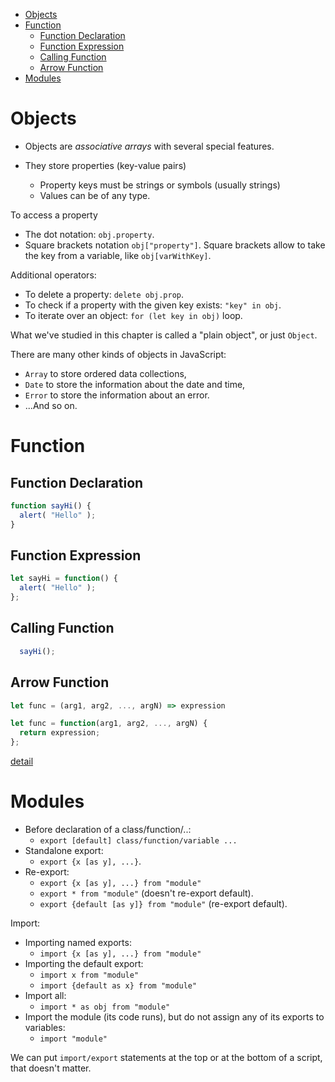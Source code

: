

- [Objects](#objects)
- [Function](#function)
  - [Function Declaration](#function-declaration)
  - [Function Expression](#function-expression)
  - [Calling Function](#calling-function)
  - [Arrow Function](#arrow-function)
- [Modules](#modules)


# Objects

- Objects are *associative arrays* with several special features.

- They store properties (key-value pairs)
  - Property keys must be strings or symbols (usually strings)
  - Values can be of any type.

To access a property
- The dot notation: `obj.property`.
- Square brackets notation `obj["property"]`. Square brackets allow to take the key from a variable, like `obj[varWithKey]`.

Additional operators:
- To delete a property: `delete obj.prop`.
- To check if a property with the given key exists: `"key" in obj`.
- To iterate over an object: `for (let key in obj)` loop.

What we've studied in this chapter is called a "plain object", or just `Object`.

There are many other kinds of objects in JavaScript:

- `Array` to store ordered data collections,
- `Date` to store the information about the date and time,
- `Error` to store the information about an error.
- ...And so on.

# Function

## Function Declaration

```js
function sayHi() {
  alert( "Hello" );
}
```

## Function Expression

```js
let sayHi = function() {
  alert( "Hello" );
};
```

## Calling Function

```js
  sayHi();
```

## Arrow Function

```js
let func = (arg1, arg2, ..., argN) => expression
```

```js
let func = function(arg1, arg2, ..., argN) {
  return expression;
};
```

[detail](./js-intro-02-04-functions.md)

# Modules

- Before declaration of a class/function/..:
  - `export [default] class/function/variable ...`
- Standalone export:
  - `export {x [as y], ...}`.
- Re-export:
  - `export {x [as y], ...} from "module"`
  - `export * from "module"` (doesn't re-export default).
  - `export {default [as y]} from "module"` (re-export default).

Import:

- Importing named exports:
  - `import {x [as y], ...} from "module"`
- Importing the default export:  
  - `import x from "module"`
  - `import {default as x} from "module"`
- Import all:
  - `import * as obj from "module"`
- Import the module (its code runs), but do not assign any of its exports to variables:
  - `import "module"`

We can put `import/export` statements at the top or at the bottom of a script, that doesn't matter.